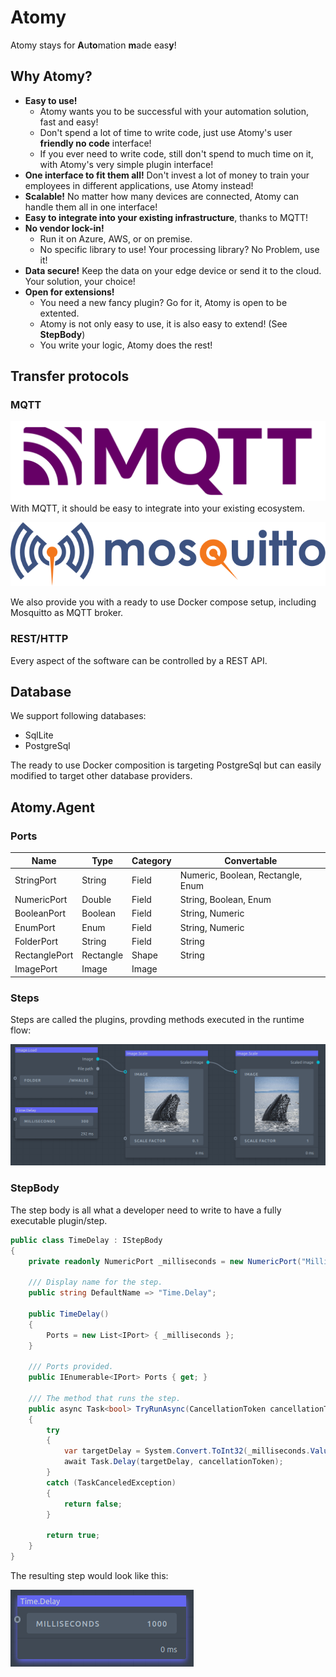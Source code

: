 # Atomy
Atomy stays for **A**u**to**mation **m**ade eas**y**!

## Why Atomy?
- **Easy to use!** 
    - Atomy wants you to be successful with your automation solution, fast and easy!
    - Don't spend a lot of time to write code, just use Atomy's user **friendly no code** interface!
    - If you ever need to write code, still don't spend to much time on it, with Atomy's very simple plugin interface!
- **One interface to fit them all!** Don't invest a lot of money to train your employees in different applications, use Atomy instead!
- **Scalable!** No matter how many devices are connected, Atomy can handle them all in one interface!
- **Easy to integrate into your existing infrastructure**, thanks to MQTT!
- **No vendor lock-in!** 
    - Run it on Azure, AWS, or on premise.
    - No specific library to use! Your processing library? No Problem, use it!
- **Data secure!** Keep the data on your edge device or send it to the cloud. Your solution, your choice!
- **Open for extensions!**
    - You need a new fancy plugin? Go for it, Atomy is open to be extented.
    - Atomy is not only easy to use, it is also easy to extend! (See **StepBody**)
    - You write your logic, Atomy does the rest!

## Transfer protocols
### MQTT
![MqttLogo](doc/img/mqtt-logo.png)
With MQTT, it should be easy to integrate into your existing ecosystem.

![MosquittoLogo](doc/img/mosquitto-text-side.svg)

We also provide you with a ready to use Docker compose setup, including Mosquitto as MQTT broker.

### REST/HTTP
Every aspect of the software can be controlled by a REST API.

## Database
We support following databases:
 - SqlLite
 - PostgreSql

The ready to use Docker composition is targeting PostgreSql but can easily modified to target other database providers.

## Atomy.Agent
### Ports
| Name          | Type      | Category | Convertable                       |
| ------------- | --------- | -------- | --------------------------------- |
| StringPort    | String    | Field    | Numeric, Boolean, Rectangle, Enum |
| NumericPort   | Double    | Field    | String, Boolean, Enum             |
| BooleanPort   | Boolean   | Field    | String, Numeric                   |
| EnumPort      | Enum      | Field    | String, Numeric                   |
| FolderPort    | String    | Field    | String                            |
| RectanglePort | Rectangle | Shape    | String                            |
| ImagePort     | Image     | Image    |                                   |    

### Steps
Steps are called the plugins, provding methods executed in the runtime flow:

![FlowScreenshot01](doc/img/FlowScreenshot01.png)

### StepBody
The step body is all what a developer need to write to have a fully executable plugin/step.
```c#
public class TimeDelay : IStepBody
{
    private readonly NumericPort _milliseconds = new NumericPort("Milliseconds", PortDirection.Input, 1000, 0);

    /// Display name for the step.
    public string DefaultName => "Time.Delay";

    public TimeDelay()
    {
        Ports = new List<IPort> { _milliseconds };
    }

    /// Ports provided.
    public IEnumerable<IPort> Ports { get; }

    /// The method that runs the step.
    public async Task<bool> TryRunAsync(CancellationToken cancellationToken)
    {
        try
        {
            var targetDelay = System.Convert.ToInt32(_milliseconds.Value);
            await Task.Delay(targetDelay, cancellationToken);
        }
        catch (TaskCanceledException)
        {
            return false;
        }

        return true;
    }
}
```
The resulting step would look like this:

![Time.Delay Screenshot](doc/img/TimeDelayStep.png)